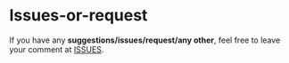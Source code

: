 # Issues-or-request

If you have any **suggestions/issues/request/any other**, feel free to leave your comment at [ISSUES](https://github.com/Jackstar1212/Issues-or-request/issues). 
